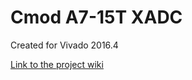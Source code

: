 # Cmod A7-15T XADC <!-- Replace this line with the project name -->
Created for Vivado 2016.4

[Link to the project wiki](https://reference.digilentinc.com/learn/programmable-logic/tutorials/cmod-a7-xadc-demo/start)

